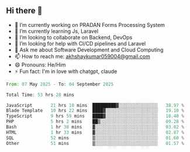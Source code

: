 ## Hi there 👋
- 🔭 I’m currently working on PRADAN Forms Processing System
- 🌱 I’m currently learning Js, Laravel
- 👯 I’m looking to collaborate on Backend, DevOps
- 🤔 I’m looking for help with CI/CD pipelines and Laravel
- 💬 Ask me about Software Development and Cloud Computing
- 📫 How to reach me: akhshaykumar059004@gmail.com
- 😄 Pronouns: He/Him
- ⚡ Fun fact: I'm in love with chatgpt, claude
 <!--START_SECTION:waka-->

```rust
From: 07 May 2025 - To: 04 September 2025

Total Time: 53 hrs 28 mins

JavaScript       21 hrs 10 mins  █████████▓░░░░░░░░░░░░░░░   38.97 %
Blade Template   10 hrs 22 mins  ████▓░░░░░░░░░░░░░░░░░░░░   19.10 %
TypeScript       9 hrs 59 mins   ████▓░░░░░░░░░░░░░░░░░░░░   18.40 %
PHP              5 hrs 2 mins    ██▒░░░░░░░░░░░░░░░░░░░░░░   09.28 %
Bash             1 hr 38 mins    ▓░░░░░░░░░░░░░░░░░░░░░░░░   03.02 %
HTML             1 hr 33 mins    ▓░░░░░░░░░░░░░░░░░░░░░░░░   02.87 %
SQL              52 mins         ▒░░░░░░░░░░░░░░░░░░░░░░░░   01.60 %
Other            51 mins         ▒░░░░░░░░░░░░░░░░░░░░░░░░   01.57 %
```

<!--END_SECTION:waka-->
